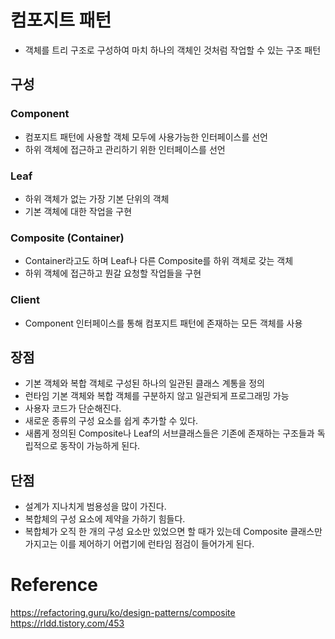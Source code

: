# 컴포지트 패턴
- 객체를 트리 구조로 구성하여 마치 하나의 객체인 것처럼 작업할 수 있는 구조 패턴

## 구성
### Component
- 컴포지트 패턴에 사용할 객체 모두에 사용가능한 인터페이스를 선언
- 하위 객체에 접근하고 관리하기 위한 인터페이스를 선언

### Leaf
- 하위 객체가 없는 가장 기본 단위의 객체
- 기본 객체에 대한 작업을 구현

### Composite (Container)
- Container라고도 하며 Leaf나 다른 Composite를 하위 객체로 갖는 객체
- 하위 객체에 접근하고 뭔갈 요청할 작업들을 구현

### Client
- Component 인터페이스를 통해 컴포지트 패턴에 존재하는 모든 객체를 사용

## 장점
- 기본 객체와 복합 객체로 구성된 하나의 일관된 클래스 계통을 정의
- 런타임 기본 객체와 복합 객체를 구분하지 않고 일관되게 프로그래밍 가능
- 사용자 코드가 단순해진다.
- 새로운 종류의 구성 요소를 쉽게 추가할 수 있다.
- 새롭게 정의된 Composite나 Leaf의 서브클래스들은 기존에 존재하는 구조들과 독립적으로 동작이 가능하게 된다.

## 단점
- 설계가 지나치게 범용성을 많이 가진다. 
- 복합체의 구성 요소에 제약을 가하기 힘들다. 
- 복합체가 오직 한 개의 구성 요소만 있었으면 할 때가 있는데 Composite 클래스만 가지고는 이를 제어하기 어렵기에 런타임 점검이 들어가게 된다.

# Reference
https://refactoring.guru/ko/design-patterns/composite    
https://rldd.tistory.com/453   